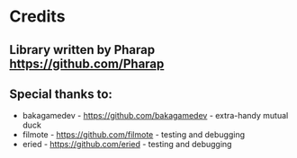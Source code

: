 # Credits

## Library written by Pharap https://github.com/Pharap

## Special thanks to:

- bakagamedev - https://github.com/bakagamedev - extra-handy mutual duck
- filmote - https://github.com/filmote - testing and debugging
- eried - https://github.com/eried - testing and debugging

